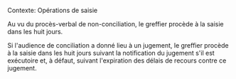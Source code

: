 Contexte: Opérations de saisie

Au vu du procès-verbal de non-conciliation, le greffier procède à la saisie dans les huit jours.

Si l'audience de conciliation a donné lieu à un jugement, le greffier procède à la saisie dans les huit jours suivant la notification du jugement s'il est exécutoire et, à défaut, suivant l'expiration des délais de recours contre ce jugement.